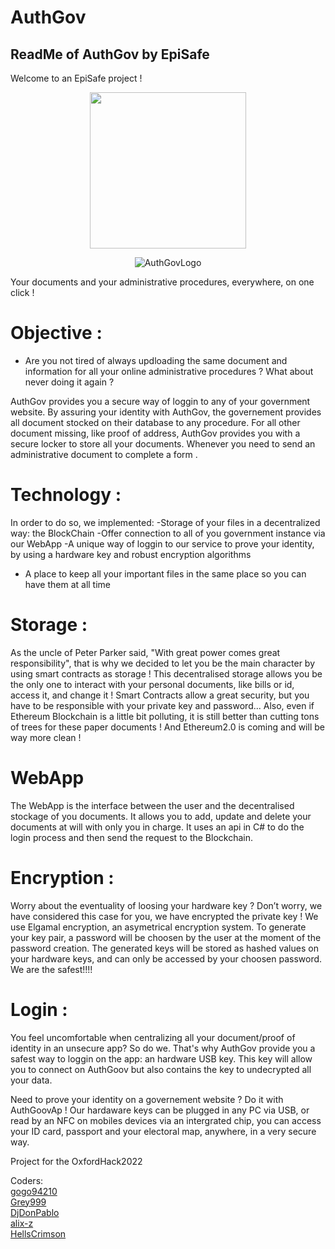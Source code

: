 # AuthGov
ReadMe of AuthGov by EpiSafe
-----------------------------
Welcome to an EpiSafe project !
<p align="center">
  <img src="https://user-images.githubusercontent.com/78035043/155868294-e2bd0e8a-027c-459c-b41a-dcb59593b3ef.png" width="250" height="250"/>
</p>


<p align="center">
  <img src= https://github.com/gogo94210/AuthGov/blob/main/authgov.png?raw=true  alt="AuthGovLogo"/>
</p>

Your documents and your administrative procedures, everywhere, on one click !

# Objective :
- Are you not tired of always updloading the same document and information for all your online administrative procedures ? What about never doing it again ?

AuthGov provides you a secure way of loggin to any of your government website.
By assuring your identity with AuthGov, the governement provides all document stocked on their database to any procedure. 
For all other document missing, like proof of address, AuthGov provides you with a secure locker to store all your documents. 
Whenever you need to send an administrative document to complete a form .

# Technology :
In order to do so, we implemented:
  -Storage of your files in a decentralized way: the BlockChain
  -Offer connection to all of you government instance via our WebApp
  -A unique way of loggin to our service to prove your identity, by using a hardware key and robust encryption algorithms
  - A place to keep all your important files in the same place so you can have them at all time 
 
# Storage :
As the uncle of Peter Parker said, "With great power comes great responsibility", that is why we decided to let you be the main character by using smart contracts as storage !
This decentralised storage allows you be the only one to interact with your personal documents, like bills or id, access it, and change it ! 
Smart Contracts allow a great security, but you have to be responsible with your private key and password...
Also, even if Ethereum Blockchain is a little bit polluting, it is still better than cutting tons of trees for these paper documents ! And Ethereum2.0 is coming and will be way more clean !

# WebApp
The WebApp is the interface between the user and the decentralised stockage of you documents. It allows you to add, update and delete your documents at will with only you in charge. It uses an api in C# to do the login process and then send the request to the Blockchain.

# Encryption :
Worry about the eventuality of loosing your hardware key ? Don’t worry, we have considered this case for you, we have encrypted the private key !
We use Elgamal encryption, an asymetrical encryption system. To generate your key pair, a password will be choosen by the user at the moment of the password creation. The generated keys will be stored as hashed values on your hardware keys, and can only be accessed by your choosen password. 
We are the safest!!!!

# Login :
You feel uncomfortable when centralizing all your document/proof of identity in an unsecure app?
So do we.
That's why AuthGov provide you a safest way to loggin on the app: an hardware USB key. This key will allow you to connect on AuthGoov but also contains the key to undecrypted all your data. 


Need to prove your identity on a governement website ? 
Do it with AuthGoovAp ! Our hardaware keys can be plugged in any PC via USB, or read by an NFC on mobiles devices via an intergrated chip, you can access your ID card, passport and your electoral map, anywhere, in a very secure way.


Project for the OxfordHack2022

Coders: <br/>
[gogo94210](https://github.com/gogo94210) <br/>
[Grey999](https://github.com/Grey999) <br/>
[DjDonPablo](https://github.com/DjDonPablo) <br/>
[alix-z](https://github.com/alix-z) <br/>
[HellsCrimson](https://github.com/HellsCrimson)

